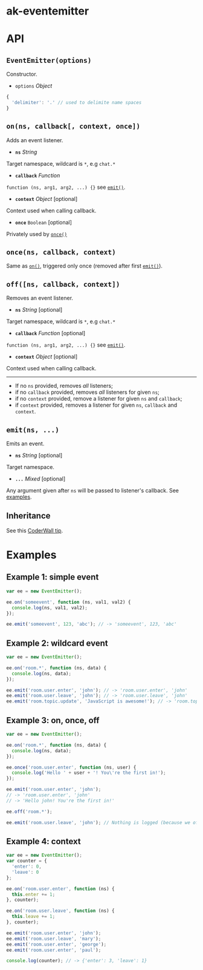 ak-eventemitter
===============

# API

## `EventEmitter(options)`
Constructor.

- `options` *Object*
```javascript
{
  'delimiter': '.' // used to delimite name spaces
}
```

## `on(ns, callback[, context, once])`
Adds an event listener.

- **`ns`** *String*

Target namespace, wildcard is `*`, e.g `chat.*`

- **`callback`** *Function*

`function (ns, arg1, arg2, ...) {}` see [`emit()`](#emitns).

- **`context`** *Object* [optional]

Context used when calling callback.

- **`once`** `Boolean` [optional]

Privately used by [`once()`](#oncenscallbackcontext)

## `once(ns, callback, context)`
Same as [`on()`](#onnscallbackcontextonce), triggered only once (removed after first [`emit()`](#emitns)).

## `off([ns, callback, context])`
Removes an event listener.

- **`ns`** *String* [optional]

Target namespace, wildcard is `*`, e.g `chat.*`

- **`callback`** *Function* [optional]

`function (ns, arg1, arg2, ...) {}` see [`emit()`](#emitns).

- **`context`** *Object* [optional]

Context used when calling callback.

---

- If no `ns` provided, removes *all* listeners;
- if no `callback` provided, removes *all* listeners for given `ns`;
- if no `context` provided, remove a listener for given `ns` and `callback`;
- if `context` provided, removes a listener for given `ns`, `callback` and `context`.

## `emit(ns, ...)`
Emits an event.


- **`ns`** *String* [optional]

Target namespace.

- **`...`** *Mixed* [optional]

Any argument given after `ns` will be passed to listener's callback. See [examples](#examples).

## Inheritance
See this [CoderWall tip](https://coderwall.com/p/3bhwnw).

# Examples

## Example 1: simple event
```javascript
var ee = new EventEmitter();

ee.on('someevent', function (ns, val1, val2) {
  console.log(ns, val1, val2);
});

ee.emit('someevent', 123, 'abc'); // -> 'someevent', 123, 'abc'
```

## Example 2: wildcard event
```javascript
var ee = new EventEmitter();

ee.on('room.*', function (ns, data) {
  console.log(ns, data);
});

ee.emit('room.user.enter', 'john'); // -> 'room.user.enter', 'john'
ee.emit('room.user.leave', 'john'); // -> 'room.user.leave', 'john'
ee.emit('room.topic.update', 'JavaScript is awesome!'); // -> 'room.topic.update', 'JavaScript is awesome!'
```

## Example 3: on, once, off
```javascript
var ee = new EventEmitter();

ee.on('room.*', function (ns, data) {
  console.log(ns, data);
});

ee.once('room.user.enter', function (ns, user) {
  console.log('Hello ' + user + '! You\'re the first in!');
});

ee.emit('room.user.enter', 'john'); 
// -> 'room.user.enter', 'john'
// -> 'Hello john! You're the first in!'

ee.off('room.*');

ee.emit('room.user.leave', 'john'); // Nothing is logged (because we offed 'room.*')
```

## Example 4: context
```javascript
var ee = new EventEmitter();
var counter = {
  'enter': 0,
  'leave': 0
};

ee.on('room.user.enter', function (ns) {
  this.enter += 1;
}, counter);

ee.on('room.user.leave', function (ns) {
  this.leave += 1;
}, counter);

ee.emit('room.user.enter', 'john');
ee.emit('room.user.leave', 'mary');
ee.emit('room.user.enter', 'george');
ee.emit('room.user.enter', 'paul');

console.log(counter); // -> {'enter': 3, 'leave': 1}
```
